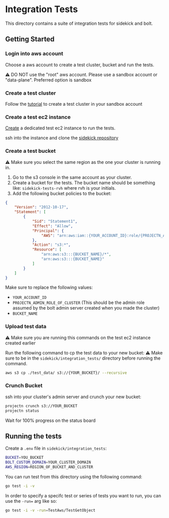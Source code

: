 # Integration Tests

This directory contains a suite of integration tests for sidekick and bolt.

## Getting Started

### Login into aws account

Choose a aws account to create a test cluster, bucket and run the tests.

:warning: DO NOT use the "root" aws account. Please use a sandbox account or "data-plane". Preferred option is sandbox

### Create a test cluster

Follow the [tutorial](https://docs.google.com/document/d/1SK3gg7th5UbXQpzzhAgvms-Yq-IhHq6JRt8z_2gyoGg/edit#heading=h.bafob67q0tz0) to create a test cluster in your sandbox account

### Create a test ec2 instance

[Create](https://docs.google.com/document/d/1SK3gg7th5UbXQpzzhAgvms-Yq-IhHq6JRt8z_2gyoGg/edit#heading=h.b3g5yr5tcsus) a dedicated test ec2 instance to run the tests.

ssh into the instance and clone the [sidekick repository](https://github.com/project-n-oss/sidekick)

### Create a test bucket

:warning: Make sure you select the same region as the one your cluster is running in.

1. Go to the s3 console in the same account as your cluster.
2. Create a bucket for the tests. The bucket name should be something like: `sidekick-tests-rvh` where rvh is your initials.
3. Add the following bucket policies to the bucket:

```json
{
    "Version": "2012-10-17",
    "Statement": [
        {
            "Sid": "Statement1",
            "Effect": "Allow",
            "Principal": {
                "AWS": "arn:aws:iam::{YOUR_ACCOUNT_ID}:role/{PROJECTN_ADMIN_ROLE_OF_CLUSTER}"
            },
            "Action": "s3:*",
            "Resource": [
                "arn:aws:s3:::{BUCKET_NAME}/*",
                "arn:aws:s3:::{BUCKET_NAME}"
            ]
        }
    ]
}
```
Make sure to replace the following values:
- `YOUR_ACCOUNT_ID`
- `PROJECTN_ADMIN_ROLE_OF_CLUSTER` (This should be the admin role assumed by the bolt admin server created when you made the cluster)
- `BUCKET_NAME`

### Upload test data

:warning: Make sure you are running this commands on the test ec2 instance created earlier

Run the following command to cp the test data to your new bucket:
:warning: Make sure to be in the `sidekick/integration_tests/` directory before running the command.

```bash
aws s3 cp ./test_data/ s3://{YOUR_BUCKET}/ --recursive
```

### Crunch Bucket

ssh into your cluster's admin server and crunch your new bucket:

```bash
projectn crunch s3://YOUR_BUCKET
projectn status
```

Wait for 100% progress on the status board

## Running the tests

Create a `.env` file in `sidekick/integration_tests`:

```bash
BUCKET=YOU_BUCKET
BOLT_CUSTOM_DOMAIN=YOUR_CLUSTER_DOMAIN
AWS_REGION=REGION_OF_BUCKET_AND_CLUSTER
```

You can run test from this directory using the following command:

```bash
go test -i -v 
```

In order to specify a specifc test or series of tests you want to run, you can use the `-run=` arg like so:

```bash
go test -i -v -run=TestAws/TestGetObject
```
